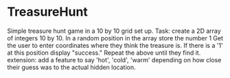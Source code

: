 # TreasureHunt
Simple treasure hunt game in a 10 by 10 grid set up.
Task: create a 2D array of integers 10 by 10.
In a random position in the array store the number 1
Get the user to enter coordinates where they think the treasure is.
If there is a '1' at this position display "success."
Repeat the above until they find it.
extension: add a feature to say 'hot', 'cold', 'warm' depending on how close their guess was to the actual hidden location.
